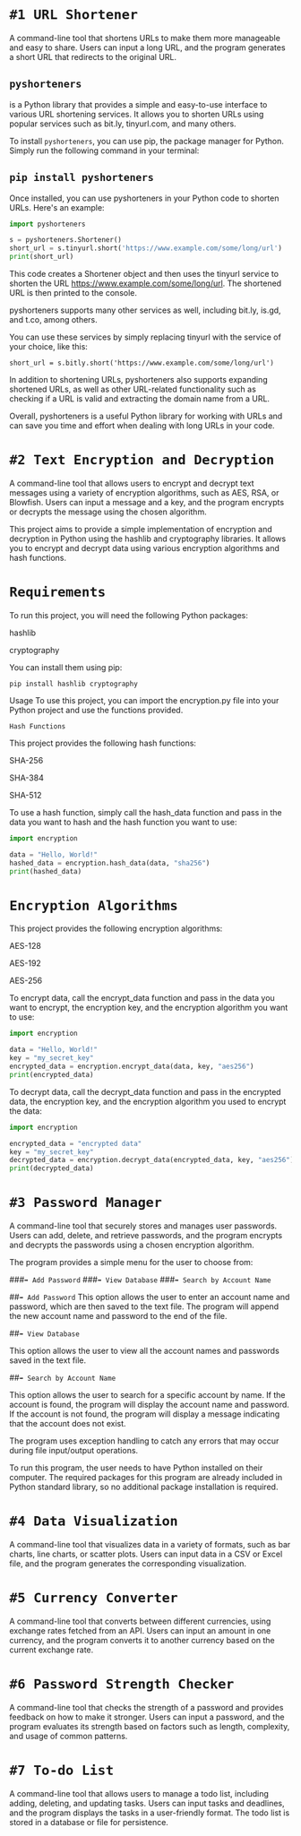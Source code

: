 # ```#1 URL Shortener```
A command-line tool that shortens URLs to make them more manageable and easy to share. Users can input a long URL, and the program generates a short URL that redirects to the original URL.

## ```pyshorteners```
is a Python library that provides a simple and easy-to-use interface to various URL shortening services. It allows you to shorten URLs using popular services such as bit.ly, tinyurl.com, and many others.

To install ```pyshorteners```, you can use pip, the package manager for Python. Simply run the following command in your terminal:

## ```pip install pyshorteners```

Once installed, you can use pyshorteners in your Python code to shorten URLs. Here's an example:

```python runable
import pyshorteners

s = pyshorteners.Shortener()
short_url = s.tinyurl.short('https://www.example.com/some/long/url')
print(short_url)
```
This code creates a Shortener object and then uses the tinyurl service to shorten the URL https://www.example.com/some/long/url. The shortened URL is then printed to the console.

pyshorteners supports many other services as well, including bit.ly, is.gd, and t.co, among others.

You can use these services by simply replacing tinyurl with the service of your choice, like this:

```short_url = s.bitly.short('https://www.example.com/some/long/url')```

In addition to shortening URLs, pyshorteners also supports expanding shortened URLs, as well as other URL-related functionality such as checking if a URL is valid and extracting the domain name from a URL.

Overall, pyshorteners is a useful Python library for working with URLs and can save you time and effort when dealing with long URLs in your code.

# ```#2 Text Encryption and Decryption```
A command-line tool that allows users to encrypt and decrypt text messages using a variety of encryption algorithms, such as AES, RSA, or Blowfish. Users can input a message and a key, and the program encrypts or decrypts the message using the chosen algorithm.

This project aims to provide a simple implementation of encryption and decryption in Python using the hashlib and cryptography libraries.
It allows you to encrypt and decrypt data using various encryption algorithms and hash functions.

# ```Requirements```
To run this project, you will need the following Python packages:

hashlib

cryptography

You can install them using pip:

```pip install hashlib cryptography```

Usage
To use this project, you can import the encryption.py file into your Python project and use the functions provided.

```Hash Functions```

This project provides the following hash functions:

SHA-256

SHA-384

SHA-512

To use a hash function, simply call the hash_data function and pass in the data you want to hash and the hash function you want to use:

```python
import encryption

data = "Hello, World!"
hashed_data = encryption.hash_data(data, "sha256")
print(hashed_data)

```

# ```Encryption Algorithms```

This project provides the following encryption algorithms:

AES-128

AES-192

AES-256

To encrypt data, call the encrypt_data function and pass in the data you want to encrypt, the encryption key, and the encryption algorithm you want to use:

```python
import encryption

data = "Hello, World!"
key = "my_secret_key"
encrypted_data = encryption.encrypt_data(data, key, "aes256")
print(encrypted_data)

```

To decrypt data, call the decrypt_data function and pass in the encrypted data, the encryption key, and the encryption algorithm you used to encrypt the data:


```python
import encryption

encrypted_data = "encrypted data"
key = "my_secret_key"
decrypted_data = encryption.decrypt_data(encrypted_data, key, "aes256")
print(decrypted_data)

```










# ```#3 Password Manager```
A command-line tool that securely stores and manages user passwords. Users can add, delete, and retrieve passwords, and the program encrypts and decrypts the passwords using a chosen encryption algorithm.

The program provides a simple menu for the user to choose from:

###```➡ Add Password```
###```➡ View Database```
###```➡ Search by Account Name```

##```➡ Add Password```
This option allows the user to enter an account name and password, which are then saved to the text file. The program will append the new account name and password to the end of the file.

##```➡ View Database```

This option allows the user to view all the account names and passwords saved in the text file.

##```➡ Search by Account Name```

This option allows the user to search for a specific account by name. If the account is found, the program will display the account name and password. If the account is not found, the program will display a message indicating that the account does not exist.

The program uses exception handling to catch any errors that may occur during file input/output operations.

To run this program, the user needs to have Python installed on their computer. The required packages for this program are already included in Python standard library, so no additional package installation is required.






# ```#4 Data Visualization```
A command-line tool that visualizes data in a variety of formats, such as bar charts, line charts, or scatter plots. Users can input data in a CSV or Excel file, and the program generates the corresponding visualization.

# ```#5 Currency Converter```
A command-line tool that converts between different currencies, using exchange rates fetched from an API. Users can input an amount in one currency, and the program converts it to another currency based on the current exchange rate.

# ```#6 Password Strength Checker```
A command-line tool that checks the strength of a password and provides feedback on how to make it stronger. Users can input a password, and the program evaluates its strength based on factors such as length, complexity, and usage of common patterns.

# ```#7 To-do List```
A command-line tool that allows users to manage a todo list, including adding, deleting, and updating tasks. Users can input tasks and deadlines, and the program displays the tasks in a user-friendly format. The todo list is stored in a database or file for persistence.